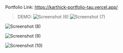 Portfolio Link: https://karthick-portfolio-tau.vercel.app/

> DEMO:
![Screenshot (6)](https://github.com/user-attachments/assets/207e2ab9-a200-43a5-9079-913668415fc1)
![Screenshot (7)](https://github.com/user-attachments/assets/3c71eec8-7968-4edb-ab34-72c68c9de95c)

![Screenshot (8)](https://github.com/user-attachments/assets/1d1c9c8f-fe0b-45dc-85d1-0d77bb5846c3)

![Screenshot (9)](https://github.com/user-attachments/assets/bb5ab9bc-1a61-440c-b692-b36e4817305b)

![Screenshot (10)](https://github.com/user-attachments/assets/519d6518-f318-43b1-8790-97a1e0ac39bb)


